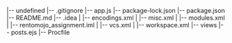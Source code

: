 |-- undefined
    |-- .gitignore
    |-- app.js
    |-- package-lock.json
    |-- package.json
    |-- README.md
    |-- .idea
    |   |-- encodings.xml
    |   |-- misc.xml
    |   |-- modules.xml
    |   |-- rentomojo_assignment.iml
    |   |-- vcs.xml
    |   |-- workspace.xml
    |-- views
        |-- posts.ejs
        |-- Procfile
